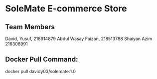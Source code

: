 # SoleMate E-commerce Store

## Team Members
David, Yusuf, 218914879
Abdul Wasay Faizan, 218513788
Shaiyan Azim 216308991


## Docker Pull Command:
docker pull davidy03/solemate:1.0
